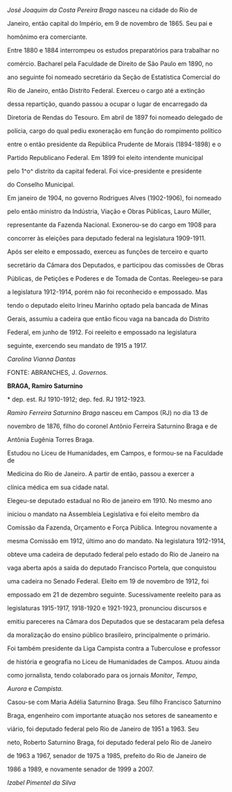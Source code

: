 

*José Joaquim da Costa Pereira Braga* nasceu na cidade do Rio de

Janeiro, então capital do Império, em 9 de novembro de 1865. Seu pai e

homônimo era comerciante.



Entre 1880 e 1884 interrompeu os estudos preparatórios para trabalhar no

comércio. Bacharel pela Faculdade de Direito de São Paulo em 1890, no

ano seguinte foi nomeado secretário da Seção de Estatística Comercial do

Rio de Janeiro, então Distrito Federal. Exerceu o cargo até a extinção

dessa repartição, quando passou a ocupar o lugar de encarregado da

Diretoria de Rendas do Tesouro. Em abril de 1897 foi nomeado delegado de

polícia, cargo do qual pediu exoneração em função do rompimento político

entre o então presidente da República Prudente de Morais (1894-1898) e o

Partido Republicano Federal. Em 1899 foi eleito intendente municipal

pelo 1^o^ distrito da capital federal. Foi vice-presidente e presidente

do Conselho Municipal.



Em janeiro de 1904, no governo Rodrigues Alves (1902-1906), foi nomeado

pelo então ministro da Indústria, Viação e Obras Públicas, Lauro Müller,

representante da Fazenda Nacional. Exonerou-se do cargo em 1908 para

concorrer às eleições para deputado federal na legislatura 1909-1911.

Após ser eleito e empossado, exerceu as funções de terceiro e quarto

secretário da Câmara dos Deputados, e participou das comissões de Obras

Públicas, de Petições e Poderes e de Tomada de Contas. Reelegeu-se para

a legislatura 1912-1914, porém não foi reconhecido e empossado. Mas

tendo o deputado eleito Irineu Marinho optado pela bancada de Minas

Gerais, assumiu a cadeira que então ficou vaga na bancada do Distrito

Federal, em junho de 1912. Foi reeleito e empossado na legislatura

seguinte, exercendo seu mandato de 1915 a 1917.



*Carolina Vianna Dantas*



FONTE: ABRANCHES, J. *Governos.*



**BRAGA, Ramiro Saturnino**



\* dep. est. RJ 1910-1912; dep. fed. RJ 1912-1923.



*Ramiro Ferreira Saturnino Braga* nasceu em Campos (RJ) no dia 13 de

novembro de 1876, filho do coronel Antônio Ferreira Saturnino Braga e de

Antônia Eugênia Torres Braga.



Estudou no Liceu de Humanidades, em Campos, e formou-se na Faculdade de

Medicina do Rio de Janeiro. A partir de então, passou a exercer a

clínica médica em sua cidade natal.



Elegeu-se deputado estadual no Rio de janeiro em 1910. No mesmo ano

iniciou o mandato na Assembleia Legislativa e foi eleito membro da

Comissão da Fazenda, Orçamento e Força Pública. Integrou novamente a

mesma Comissão em 1912, último ano do mandato. Na legislatura 1912-1914,

obteve uma cadeira de deputado federal pelo estado do Rio de Janeiro na

vaga aberta após a saída do deputado Francisco Portela, que conquistou

uma cadeira no Senado Federal. Eleito em 19 de novembro de 1912, foi

empossado em 21 de dezembro seguinte. Sucessivamente reeleito para as

legislaturas 1915-1917, 1918-1920 e 1921-1923, pronunciou discursos e

emitiu pareceres na Câmara dos Deputados que se destacaram pela defesa

da moralização do ensino público brasileiro, principalmente o primário.



Foi também presidente da Liga Campista contra a Tuberculose e professor

de história e geografia no Liceu de Humanidades de Campos. Atuou ainda

como jornalista, tendo colaborado para os jornais *Monitor*, *Tempo*,

*Aurora* e *Campista*.



Casou-se com Maria Adélia Saturnino Braga. Seu filho Francisco Saturnino

Braga, engenheiro com importante atuação nos setores de saneamento e

viário, foi deputado federal pelo Rio de Janeiro de 1951 a 1963. Seu

neto, Roberto Saturnino Braga, foi deputado federal pelo Rio de Janeiro

de 1963 a 1967, senador de 1975 a 1985, prefeito do Rio de Janeiro de

1986 a 1989, e novamente senador de 1999 a 2007.



*Izabel Pimentel da Silva*



